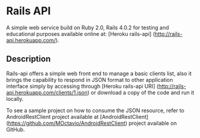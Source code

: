 # Rails API

A simple web service build on Ruby 2.0, Rails 4.0.2 for testing and educational purposes available online at: [Heroku rails-api] (http://rails-api.herokuapp.com/).

## Description

Rails-api offers a simple web front end to manage a basic clients list, also it brings the capability to respond in JSON format to other application interface simply by accessing through [Heroku rails-api URI] (http://rails-api.herokuapp.com/clients/1.json) or download a copy of the code and run it locally.

To see a sample project on how to consume the JSON resource, refer to AndroidRestClient project available at [AndroidRestClient] (https://github.com/MOctavio/AndroidRestClient) project available on GitHub.
